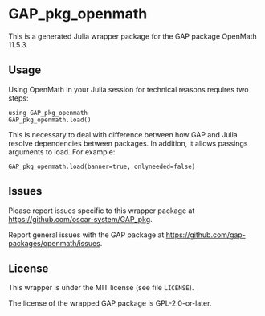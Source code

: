 # GAP_pkg_openmath

This is a generated Julia wrapper package for the GAP package OpenMath 11.5.3.

## Usage

Using OpenMath in your Julia session for technical reasons requires two steps:

    using GAP_pkg_openmath
    GAP_pkg_openmath.load()

This is necessary to deal with difference between how GAP and Julia
resolve dependencies between packages. In addition, it allows passings
arguments to load. For example:

    GAP_pkg_openmath.load(banner=true, onlyneeded=false)

## Issues

Please report issues specific to this wrapper package at <https://github.com/oscar-system/GAP_pkg>.

Report general issues with the GAP package at <https://github.com/gap-packages/openmath/issues>.

## License

This wrapper is under the MIT license (see file `LICENSE`).

The license of the wrapped GAP package is GPL-2.0-or-later.
